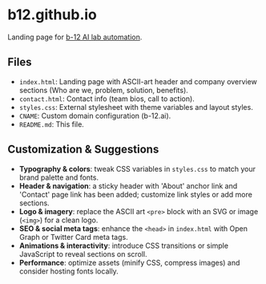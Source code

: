 # b12.github.io

Landing page for [b-12 AI lab automation](https://b-12.ai).

## Files

- `index.html`: Landing page with ASCII-art header and company overview sections (Who are we, problem, solution, benefits).
- `contact.html`: Contact info (team bios, call to action).
- `styles.css`: External stylesheet with theme variables and layout styles.
- `CNAME`: Custom domain configuration (b-12.ai).
- `README.md`: This file.

## Customization & Suggestions

- **Typography & colors**: tweak CSS variables in `styles.css` to match your brand palette and fonts.
- **Header & navigation**: a sticky header with 'About' anchor link and 'Contact' page link has been added; customize link styles or add more sections.
- **Logo & imagery**: replace the ASCII art `<pre>` block with an SVG or image (`<img>`) for a clean logo.
- **SEO & social meta tags**: enhance the `<head>` in `index.html` with Open Graph or Twitter Card meta tags.
- **Animations & interactivity**: introduce CSS transitions or simple JavaScript to reveal sections on scroll.
- **Performance**: optimize assets (minify CSS, compress images) and consider hosting fonts locally.
